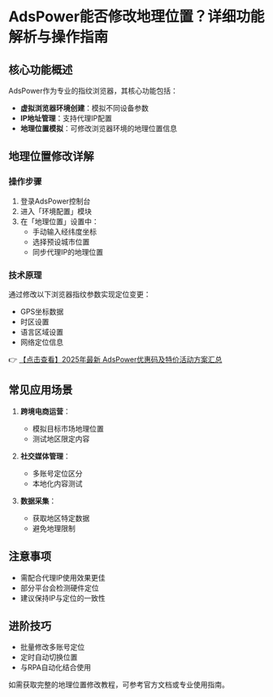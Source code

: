 # AdsPower能否修改地理位置？详细功能解析与操作指南

## 核心功能概述
AdsPower作为专业的指纹浏览器，其核心功能包括：
- **虚拟浏览器环境创建**：模拟不同设备参数
- **IP地址管理**：支持代理IP配置
- **地理位置模拟**：可修改浏览器环境的地理位置信息

## 地理位置修改详解
### 操作步骤
1. 登录AdsPower控制台
2. 进入「环境配置」模块
3. 在「地理位置」设置中：
   - 手动输入经纬度坐标
   - 选择预设城市位置
   - 同步代理IP的地理位置

### 技术原理
通过修改以下浏览器指纹参数实现定位变更：
- GPS坐标数据
- 时区设置
- 语言区域设置
- 网络定位信息

👉 [【点击查看】2025年最新 AdsPower优惠码及特价活动方案汇总](https://bit.ly/adspower_free)

## 常见应用场景
1. **跨境电商运营**：
   - 模拟目标市场地理位置
   - 测试地区限定内容

2. **社交媒体管理**：
   - 多账号定位区分
   - 本地化内容测试

3. **数据采集**：
   - 获取地区特定数据
   - 避免地理限制

## 注意事项
- 需配合代理IP使用效果更佳
- 部分平台会检测硬件定位
- 建议保持IP与定位的一致性

## 进阶技巧
- 批量修改多账号定位
- 定时自动切换位置
- 与RPA自动化结合使用

如需获取完整的地理位置修改教程，可参考官方文档或专业使用指南。